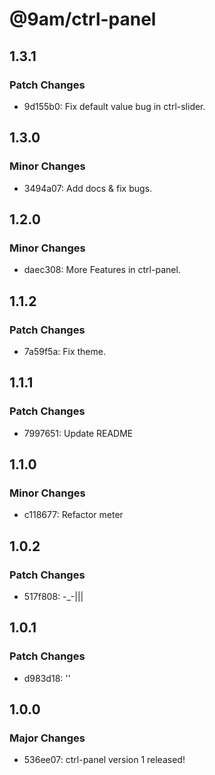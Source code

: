 # @9am/ctrl-panel

## 1.3.1

### Patch Changes

-   9d155b0: Fix default value bug in ctrl-slider.

## 1.3.0

### Minor Changes

-   3494a07: Add docs & fix bugs.

## 1.2.0

### Minor Changes

-   daec308: More Features in ctrl-panel.

## 1.1.2

### Patch Changes

-   7a59f5a: Fix theme.

## 1.1.1

### Patch Changes

-   7997651: Update README

## 1.1.0

### Minor Changes

-   c118677: Refactor meter

## 1.0.2

### Patch Changes

-   517f808: -\_-|||

## 1.0.1

### Patch Changes

-   d983d18: ''

## 1.0.0

### Major Changes

-   536ee07: ctrl-panel version 1 released!
